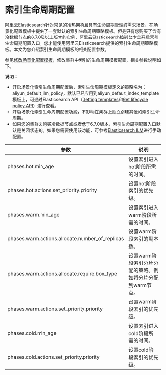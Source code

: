 # 索引生命周期配置

阿里云Elasticsearch针对常见的冷热架构且具有生命周期管理的需求场景，在场景化配置模板中提供了一套默认的索引生命周期策略模板。但是只有您购买了含有冷数据节点的6.7.0及以上版本的实例，阿里云Elasticsearch控制台才会开启索引生命周期配置入口，您才能使用阿里云Elasticsearch提供的索引生命周期策略模板。本文为您介绍索引生命周期模板的相关配置参数。

参见[修改场景化配置模板](/intl.zh-CN/Elasticsearch/ES集群配置/场景化配置/修改场景化配置模板.md)，修改集群中索引的生命周期模板配置，相关参数说明如下。

**说明：**

-   开启场景化索引生命周期配置后，索引生命周期模板定义的策略名为：aliyun\_default\_ilm\_policy，默认已经应用到aliyun\_default\_index\_template模板上，可通过Elasticsearch API（[Getting templates](https://www.elastic.co/guide/en/elasticsearch/reference/6.7/indices-templates.html#getting)和[Get lifecycle policy API](https://www.elastic.co/guide/en/elasticsearch/reference/6.7/ilm-get-lifecycle.html)）进行查看。
-   开启场景化索引生命周期配置功能，不影响在集群上独立创建其他的索引生命周期。
-   如果您的集群未购买冷数据节点或者低于6.7.0版本，索引生命周期配置入口默认是关闭状态的。如果您需要使用该功能，可参考[Elasticsearch ILM](https://www.elastic.co/guide/en/elasticsearch/reference/7.13/index-lifecycle-management.html)进行手动配置。

|参数|说明|
|--|--|
|phases.hot.min\_age|设置索引进入hot阶段所需的时间。|
|phases.hot.actions.set\_priority.priority|设置hot阶段索引的优先级。|
|phases.warm.min\_age|设置索引进入warm阶段所需的时间。|
|phases.warm.actions.allocate.number\_of\_replicas|设置warm阶段索引的副本数。|
|phases.warm.actions.allocate.require.box\_type|设置warm阶段索引分片分配的策略。例如将分片分配到warm节点。|
|phases.warm.actions.set\_priority.priority|设置warm阶段索引的优先级。|
|phases.cold.min\_age|设置索引进入cold阶段所需的时间。|
|phases.cold.actions.set\_priority.priority|设置cold阶段索引的优先级。|

